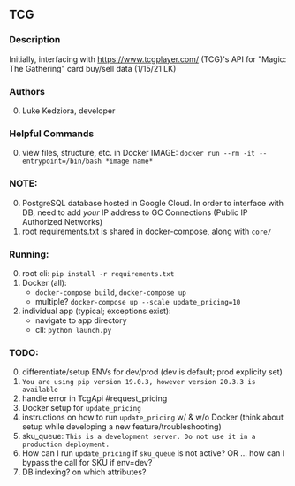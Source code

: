 ## TCG

### Description
Initially, interfacing with https://www.tcgplayer.com/ (TCG)'s API for "Magic: The Gathering" card buy/sell data (1/15/21 LK)

### Authors
  0. Luke Kedziora, developer

### Helpful Commands
  0. view files, structure, etc. in Docker IMAGE: `docker run --rm -it --entrypoint=/bin/bash *image name*`

### NOTE:
  0. PostgreSQL database hosted in Google Cloud. In order to interface with DB, need to add *your* IP address to GC Connections (Public IP Authorized Networks)
  1. root requirements.txt is shared in docker-compose, along with `core/`

### Running:
  0. root cli: `pip install -r requirements.txt`
  1. Docker (all):
     - `docker-compose build`, `docker-compose up`
     - multiple? `docker-compose up --scale update_pricing=10`
  2. individual app (typical; exceptions exist):
     - navigate to app directory
     - cli: `python launch.py`

### TODO:
  0. differentiate/setup ENVs for dev/prod (dev is default; prod explicity set)
  1. `You are using pip version 19.0.3, however version 20.3.3 is available`
  2. handle error in TcgApi #request_pricing
  3. Docker setup for `update_pricing`
  4. instructions on how to run `update_pricing` w/ & w/o Docker (think about setup while developing a new feature/troubleshooting)
  5. sku_queue: `This is a development server. Do not use it in a production deployment.`
  6. How can I run `update_pricing` if `sku_queue` is not active? OR ... how can I bypass the call for SKU if env=dev?
  7. DB indexing? on which attributes?
